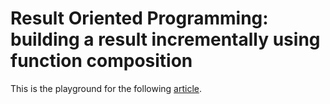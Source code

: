 # Result Oriented Programming: building a result incrementally using function composition

This is the playground for the following [article](https://medium.com/@tyronemichael/result-oriented-programming-building-a-result-incrementally-using-function-composition-8a71875633d0).
